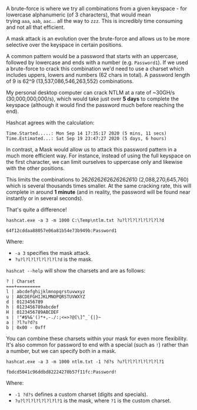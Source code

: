 A brute-force is where we try all combinations from a given keyspace - for lowercase alphanumeric (of 3 characters), that would mean trying `aaa`, `aab`, `aac`… all the way to `zzz`. This is incredibly time consuming and not all that efficient.

A mask attack is an evolution over the brute-force and allows us to be more selective over the keyspace in certain positions.

A common pattern would be a password that starts with an uppercase, followed by lowercase and ends with a number (e.g. `Password1`). If we used a brute-force to crack this combination we'd need to use a charset which includes uppers, lowers and numbers (62 chars in total). A password length of 9 is 62^9 (13,537,086,546,263,552) combinations.

My personal desktop computer can crack NTLM at a rate of ~30GH/s (30,000,000,000/s), which would take just over **5 days** to complete the keyspace (although it would find the password much before reaching the end).

Hashcat agrees with the calculation:

```shell
Time.Started.....: Mon Sep 14 17:35:17 2020 (5 mins, 11 secs)
Time.Estimated...: Sat Sep 19 23:47:27 2020 (5 days, 6 hours)
```

  

In contrast, a Mask would allow us to attack this password pattern in a much more efficient way. For instance, instead of using the full keyspace on the first character, we can limit ourselves to uppercase only and likewise with the other positions.

This limits the combinations to 26*26*26*26*26*26*26*26*10 (2,088,270,645,760) which is several thousands times smaller. At the same cracking rate, this will complete in around **1 minute** (and in reality, the password will be found near instantly or in several seconds).

That's quite a difference!

```shell
hashcat.exe -a 3 -m 1000 C:\Temp\ntlm.txt ?u?l?l?l?l?l?l?l?d

64f12cddaa88057e06a81b54e73b949b:Password1
```

Where:

-   `-a 3` specifies the mask attack.
-   `?u?l?l?l?l?l?l?l?d` is the mask.

`hashcat --help` will show the charsets and are as follows:

```shell
? | Charset
===+=========
l | abcdefghijklmnopqrstuvwxyz
u | ABCDEFGHIJKLMNOPQRSTUVWXYZ
d | 0123456789
h | 0123456789abcdef
H | 0123456789ABCDEF
s | !"#$%&'()*+,-./:;<=>?@[\]^_`{|}~
a | ?l?u?d?s
b | 0x00 - 0xff
```

  

You can combine these charsets within your mask for even more flexibility. It's also common for password to end with a special (such as `!`) rather than a number, but we can specify both in a mask.

```shell
hashcat.exe -a 3 -m 1000 ntlm.txt -1 ?d?s ?u?l?l?l?l?l?l?l?1

fbdcd5041c96ddbd82224270b57f11fc:Password!
```

Where:

-   `-1 ?d?s` defines a custom charset (digits and specials).
-   `?u?l?l?l?l?l?l?l?1` is the mask, where `?1` is the custom charset.